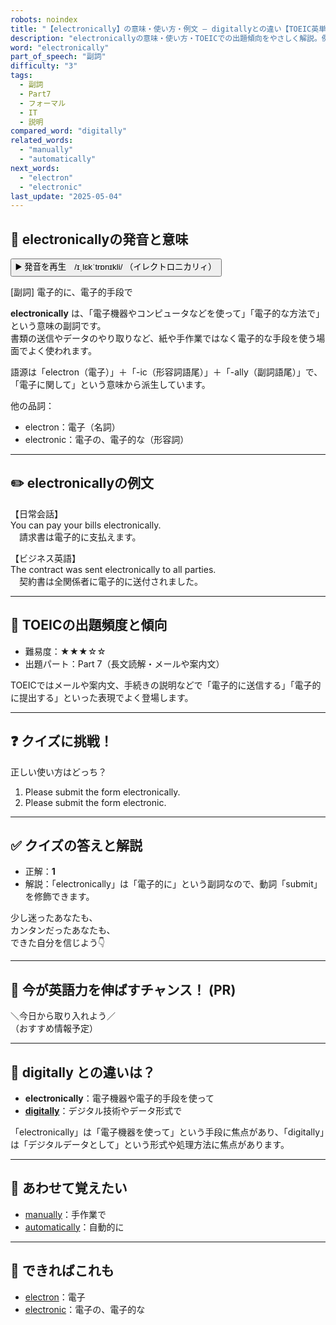 ```yaml
---
robots: noindex
title: "【electronically】の意味・使い方・例文 ― digitallyとの違い【TOEIC英単語】"
description: "electronicallyの意味・使い方・TOEICでの出題傾向をやさしく解説。例文・クイズ付きでdigitallyとの違いもわかりやすく学べます。"
word: "electronically"
part_of_speech: "副詞"
difficulty: "3"
tags:
  - 副詞
  - Part7
  - フォーマル
  - IT
  - 説明
compared_word: "digitally"
related_words:
  - "manually"
  - "automatically"
next_words:
  - "electron"
  - "electronic"
last_update: "2025-05-04"
---
```


## 🔰 electronicallyの発音と意味

<button class="play-audio" onclick="playTTS('electronically')">
  <span class="play-audio-main">
    ▶️ 発音を再生　/ɪˌlɛkˈtrɒnɪkli/
  </span>
  <span class="play-audio-sub">
    （イレクトロニカリィ）
  </span>
</button>

[副詞] 電子的に、電子的手段で

**electronically** は、「電子機器やコンピュータなどを使って」「電子的な方法で」という意味の副詞です。  
書類の送信やデータのやり取りなど、紙や手作業ではなく電子的な手段を使う場面でよく使われます。

語源は「electron（電子）」＋「-ic（形容詞語尾）」＋「-ally（副詞語尾）」で、「電子に関して」という意味から派生しています。

他の品詞：  
- electron：電子（名詞）
- electronic：電子の、電子的な（形容詞）

---

## ✏️ electronicallyの例文

【日常会話】  
You can pay your bills electronically.  
　請求書は電子的に支払えます。

【ビジネス英語】  
The contract was sent electronically to all parties.  
　契約書は全関係者に電子的に送付されました。

---

## 🎯 TOEICの出題頻度と傾向

- 難易度：★★★☆☆
- 出題パート：Part 7（長文読解・メールや案内文）

TOEICではメールや案内文、手続きの説明などで「電子的に送信する」「電子的に提出する」といった表現でよく登場します。

---

## ❓ クイズに挑戦！

正しい使い方はどっち？

1. Please submit the form electronically.  
2. Please submit the form electronic.

---

## ✅ クイズの答えと解説

- 正解：**1**
- 解説：「electronically」は「電子的に」という副詞なので、動詞「submit」を修飾できます。

少し迷ったあなたも、  
カンタンだったあなたも、  
できた自分を信じよう👇️

---

## 🚀 今が英語力を伸ばすチャンス！ (PR)

<div class="info-center">
＼今日から取り入れよう／<br>  
（おすすめ情報予定）
</div>

---

## 🤔  digitally との違いは？

- **electronically**：電子機器や電子的手段を使って
- **[digitally](/word/digitally/)**：デジタル技術やデータ形式で

「electronically」は「電子機器を使って」という手段に焦点があり、「digitally」は「デジタルデータとして」という形式や処理方法に焦点があります。

---

## 🧩 あわせて覚えたい

- [manually](/word/manually/)：手作業で
- [automatically](/word/automatically/)：自動的に

---

## 📖 できればこれも

- [electron](/word/electron/)：電子
- [electronic](/word/electronic/)：電子の、電子的な

<!-- cvid: aid49_bid21 -->
